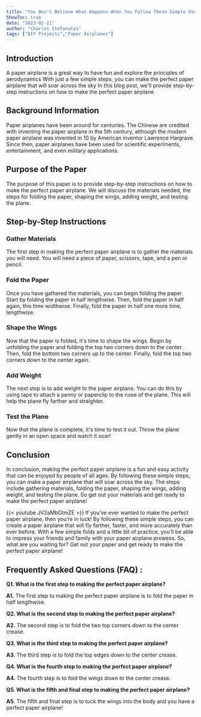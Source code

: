 ```yaml
---
title: "You Won't Believe What Happens When You Follow These Simple Steps to Make the Perfect Paper Airplane!"
ShowToc: true 
date: "2023-01-21"
author: "Charles Stefanatos" 
tags: ["DIY Projects","Paper Airplanes"]
---
```

## Introduction

A paper airplane is a great way to have fun and explore the principles of aerodynamics With just a few simple steps, you can make the perfect paper airplane that will soar across the sky In this blog post, we'll provide step-by-step instructions on how to make the perfect paper airplane

## Background Information

Paper airplanes have been around for centuries. The Chinese are credited with inventing the paper airplane in the 5th century, although the modern paper airplane was invented in 10 by American inventor Lawrence Hargrave. Since then, paper airplanes have been used for scientific experiments, entertainment, and even military applications.

## Purpose of the Paper

The purpose of this paper is to provide step-by-step instructions on how to make the perfect paper airplane. We will discuss the materials needed, the steps for folding the paper, shaping the wings, adding weight, and testing the plane.

## Step-by-Step Instructions

### Gather Materials

The first step in making the perfect paper airplane is to gather the materials you will need. You will need a piece of paper, scissors, tape, and a pen or pencil.

### Fold the Paper

Once you have gathered the materials, you can begin folding the paper. Start by folding the paper in half lengthwise. Then, fold the paper in half again, this time widthwise. Finally, fold the paper in half one more time, lengthwise.

### Shape the Wings

Now that the paper is folded, it's time to shape the wings. Begin by unfolding the paper and folding the top two corners down to the center. Then, fold the bottom two corners up to the center. Finally, fold the top two corners down to the center again.

### Add Weight

The next step is to add weight to the paper airplane. You can do this by using tape to attach a penny or paperclip to the nose of the plane. This will help the plane fly farther and straighter.

### Test the Plane

Now that the plane is complete, it's time to test it out. Throw the plane gently in an open space and watch it soar!

## Conclusion

In conclusion, making the perfect paper airplane is a fun and easy activity that can be enjoyed by people of all ages. By following these simple steps, you can make a paper airplane that will soar across the sky. The steps include gathering materials, folding the paper, shaping the wings, adding weight, and testing the plane. So get out your materials and get ready to make the perfect paper airplane!

{{< youtube JV2aMbGtmZE >}} 
If you’ve ever wanted to make the perfect paper airplane, then you’re in luck! By following these simple steps, you can create a paper airplane that will fly farther, faster, and more accurately than ever before. With a few simple folds and a little bit of practice, you’ll be able to impress your friends and family with your paper airplane prowess. So, what are you waiting for? Get out your paper and get ready to make the perfect paper airplane!

## Frequently Asked Questions (FAQ) :
**Q1. What is the first step to making the perfect paper airplane?**

**A1.** The first step to making the perfect paper airplane is to fold the paper in half lengthwise.

**Q2. What is the second step to making the perfect paper airplane?**

**A2.** The second step is to fold the two top corners down to the center crease.

**Q3. What is the third step to making the perfect paper airplane?**

**A3.** The third step is to fold the top edges down to the center crease.

**Q4. What is the fourth step to making the perfect paper airplane?**

**A4.** The fourth step is to fold the wings down to the center crease.

**Q5. What is the fifth and final step to making the perfect paper airplane?**

**A5.** The fifth and final step is to tuck the wings into the body and you have a perfect paper airplane!



